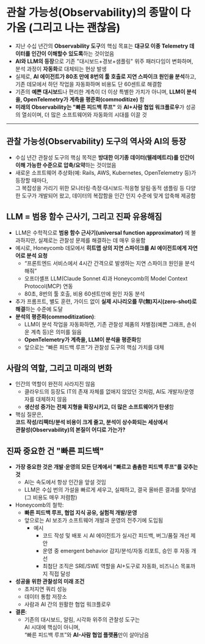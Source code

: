 # 관찰 가능성(Observability)의 종말이 다가옴 (그리고 나는 괜찮음)


* 지난 수십 년간의 **Observability 도구**의 핵심 목표는 **대규모 이종 Telemetry 데이터를 인간이 이해할수 있도록**하는 것이었음
* **AI와 LLM의 등장**으로 기존 "대시보드+경보+샘플링" 위주 패러다임이 변화하며, 분석 과정이 **자동화**로 대체되는 현상 발생
* 실제로, **AI 에이전트가 80초 만에 8번의 툴 호출로 지연 스파이크 원인을 분석**하고, 기존 데모에서 하던 작업을 자동화하며 비용도 단 60센트로 해결함
* 기존의 **예쁜 대시보드**나 편리한 계측이 더 이상 특별한 가치가 아니며, **LLM이 분석을, OpenTelemetry가 계측을 평준화(commoditize)** 함
* **미래의 Observability는 "빠른 피드백 루프"** 와 **AI+사람 협업 워크플로우**가 성공의 열쇠이며, 더 많은 소프트웨어와 자동화의 시대를 이끌 것

---

관찰 가능성(Observability) 도구의 역사와 AI의 등장
------------------------------------

* 수십 년간 관찰성 도구의 핵심 목적은 **방대한 이기종 데이터(텔레메트리)를 인간이 이해 가능한 수준으로 압축/요약**하는 것이었음
* 새로운 소프트웨어 추상화(예: Rails, AWS, Kubernetes, OpenTelemetry 등)가 등장할 때마다,  
  그 복잡성을 가리기 위한 모니터링·측정·대시보드·적응형 알림·동적 샘플링 등 다양한 도구가 개발되어 왔고, 데이터의 복잡함을 인간 인지 수준에 맞게 압축해 제공함

LLM = 범용 함수 근사기, 그리고 진짜 유용해짐
----------------------------

* LLM은 수학적으로 **범용 함수 근사기(universal function approximator)** 에 불과하지만, 실제로는 관찰성 문제를 해결하는 데 매우 유용함
* 예시로, Honeycomb 데모에서 **히트맵 상의 지연 스파이크를 AI 에이전트에게 자연어로 분석 요청**
  + “프론트엔드 서비스에서 4시간 간격으로 발생하는 지연 스파이크 원인을 분석해줘”
  + 오프더셸프 LLM(Claude Sonnet 4)과 Honeycomb의 Model Context Protocol(MCP) 연동
  + 80초, 8번의 툴 호출, 비용 60센트만에 원인 자동 분석
* 추가 프롬프트, 별도 훈련, 가이드 없이 **실제 시나리오를 무(無)지시(zero-shot)로 해결**하는 수준에 도달
* **분석의 평준화(commoditization)**:
  + LLM이 분석 작업을 자동화하면, 기존 관찰성 제품의 차별점(예쁜 그래프, 손쉬운 계측 등)은 의미를 잃음
  + **OpenTelemetry가 계측을, LLM이 분석을 평준화**함
  + 앞으로는 “빠른 피드백 루프”가 관찰성 도구의 핵심 가치를 대체

사람의 역할, 그리고 미래의 변화
------------------

* 인간의 역할이 완전히 사라지진 않음
  + 클라우드의 등장도 IT의 존재 자체를 없애지 않았던 것처럼, AI도 개발자/운영자를 대체하지 않음
  + **생산성 증가는 전체 지형을 확장시키고, 더 많은 소프트웨어가 탄생**함
* 핵심 질문은,  
  **코드 작성/리팩터/분석 비용이 크게 줄고, 분석이 상수화되는 세상에서  
  관찰성(Observability)의 본질이 어디로 가는가?**

진짜 중요한 건 "빠른 피드백"
-----------------

* **가장 중요한 것은 개발·운영의 모든 단계에서 "빠르고 촘촘한 피드백 루프"를 갖추는 것**
  + AI는 속도에서 항상 인간을 앞설 것임
  + LLM은 수십 번의 가설을 빠르게 세우고, 실패하고, 결국 올바른 결과를 찾아냄  
    (그 비용도 매우 저렴함)
* Honeycomb의 철학:
  + **빠른 피드백 루프, 협업 지식 공유, 실험적 개발/운영**
  + 앞으로는 AI 보조가 소프트웨어 개발과 운영의 전주기에 도입됨
    - 예시
      * 코드 작성 및 배포 시 AI 에이전트가 실시간 피드백, 버그/품질 개선 제안
      * 운영 중 emergent behavior 감지/분석/자동 리포트, 승인 후 자동 개선
      * 최첨단 조직은 SRE/SWE 역할을 AI+도구로 자동화, 비즈니스 목표까지 직접 달성
* **성공을 위한 관찰성의 미래 조건**
  + 초저지연 쿼리 성능
  + 데이터 통합 저장소
  + 사람과 AI 간의 원활한 협업 워크플로우
* **결론**:
  + 기존의 대시보드, 알림, 시각화 위주의 관찰성 도구는  
    AI 시대에 핵심이 아니며,  
    “빠른 피드백 루프”와 **AI-사람 협업 플랫폼**만이 살아남음

